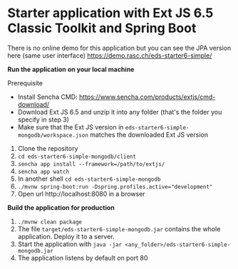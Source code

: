 # Starter application with Ext JS 6.5 Classic Toolkit and Spring Boot

There is no online demo for this application 
but you can see the JPA version here (same user interface)
https://demo.rasc.ch/eds-starter6-simple/


**Run the application on your local machine**

Prerequisite
* Install Sencha CMD: https://www.sencha.com/products/extjs/cmd-download/
* Download Ext JS 6.5 and unzip it into any folder (that's the folder you specify in step 3)
* Make sure that the Ext JS version in ```eds-starter6-simple-mongodb/workspace.json``` matches the downloaded Ext JS version

1. Clone the repository
2. ```cd eds-starter6-simple-mongodb/client```
3. ```sencha app install --framework=/path/to/extjs/```
4. ```sencha app watch```
5. In another shell ```cd eds-starter6-simple-mongodb```
6. ```./mvnw spring-boot:run -Dspring.profiles.active="development"```
7. Open url http://localhost:8080 in a browser


**Build the application for production**
1. ```./mvnw clean package```
2. The file ```target/eds-starter6-simple-mongodb.jar``` contains the whole application. Deploy it to a server.
3. Start the application with ```java -jar <any_folder>/eds-starter6-simple-mongodb.jar```
4. The application listens by default on port 80
